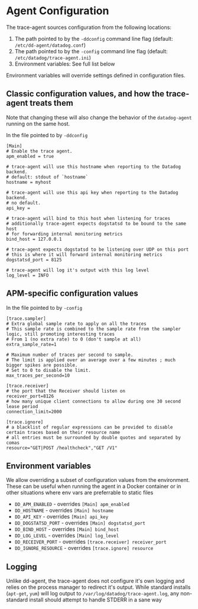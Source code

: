 # Agent Configuration

The trace-agent sources configuration from the following locations:

1. The path pointed to by the `-ddconfig` command line flag (default: `/etc/dd-agent/datadog.conf`)
2. The path pointed to by the `-config` command line flag (default: `/etc/datadog/trace-agent.ini`)
3. Environment variables: See full list below


Environment variables will override settings defined in configuration files.

## Classic configuration values, and how the trace-agent treats them
Note that changing these will also change the behavior of the `datadog-agent` running on the same host.

In the file pointed to by `-ddconfig`

```
[Main]
# Enable the trace agent.
apm_enabled = true

# trace-agent will use this hostname when reporting to the Datadog backend.
# default: stdout of `hostname`
hostname = myhost

# trace-agent will use this api key when reporting to the Datadog backend.
# no default.
api_key =

# trace-agent will bind to this host when listening for traces
# additionally trace-agent expects dogstatsd to be bound to the same host
# for forwarding internal monitoring metrics
bind_host = 127.0.0.1

# trace-agent expects dogstatsd to be listening over UDP on this port
# this is where it will forward internal monitoring metrics
dogstatsd_port = 8125

# trace-agent will log it's output with this log level
log_level = INFO
```

## APM-specific configuration values
In the file pointed to by `-config`

```
[trace.sampler]
# Extra global sample rate to apply on all the traces
# This sample rate is combined to the sample rate from the sampler logic, still promoting interesting traces
# From 1 (no extra rate) to 0 (don't sample at all)
extra_sample_rate=1

# Maximum number of traces per second to sample.
# The limit is applied over an average over a few minutes ; much bigger spikes are possible.
# Set to 0 to disable the limit.
max_traces_per_second=10

[trace.receiver]
# the port that the Receiver should listen on
receiver_port=8126
# how many unique client connections to allow during one 30 second lease period
connection_limit=2000

[trace.ignore]
# a blacklist of regular expressions can be provided to disable certain traces based on their resource name
# all entries must be surrounded by double quotes and separated by comas
resource="GET|POST /healthcheck","GET /V1"
```


## Environment variables
We allow overriding a subset of configuration values from the environment. These
can be useful when running the agent in a Docker container or in other situations
where env vars are preferrable to static files

- `DD_APM_ENABLED` - overrides `[Main] apm_enabled`
- `DD_HOSTNAME` - overrides `[Main] hostname`
- `DD_API_KEY` - overrides `[Main] api_key`
- `DD_DOGSTATSD_PORT` - overrides `[Main] dogstatsd_port`
- `DD_BIND_HOST` - overrides `[Main] bind_host`
- `DD_LOG_LEVEL` - overrides `[Main] log_level`
- `DD_RECEIVER_PORT` - overrides `[trace.receiver] receiver_port`
- `DD_IGNORE_RESOURCE` - overrides `[trace.ignore] resource`


## Logging
Unlike dd-agent, the trace-agent does not configure it's own logging and relies on the process manager
to redirect it's output. While standard installs (`apt-get`, `yum`) will log output to `/var/log/datadog/trace-agent.log`,
any non-standard install should attempt to handle STDERR in a sane way
